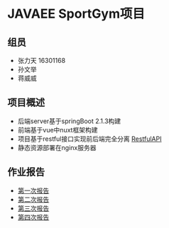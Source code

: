 # JAVAEE SportGym项目

## 组员

+ 张力天 16301168
+ 孙文举
+ 蒋威威

## 项目概述

+ 后端server基于springBoot 2.1.3构建
+ 前端基于vue中nuxt框架构建
+ 项目基于restful接口实现前后端完全分离 [RestfulAPI](API_NEW.md)
+ 静态资源部署在nginx服务器

## 作业报告

+ [第一次报告](report_1.md)
+ [第二次报告](report_2.md)
+ [第三次报告](report_3.md)
+ [第四次报告](report_4.md)
